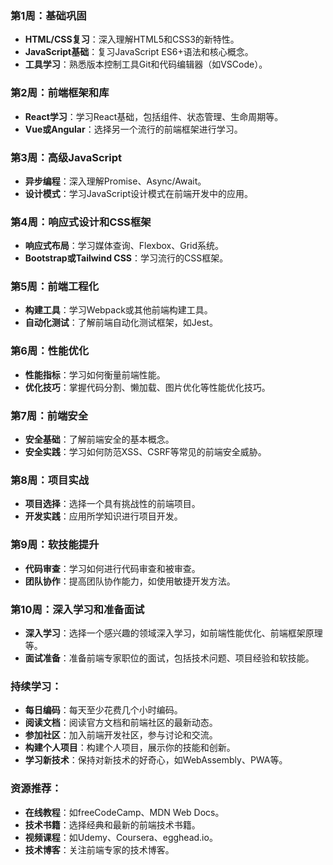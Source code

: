 ### 第1周：基础巩固
- **HTML/CSS复习**：深入理解HTML5和CSS3的新特性。
- **JavaScript基础**：复习JavaScript ES6+语法和核心概念。
- **工具学习**：熟悉版本控制工具Git和代码编辑器（如VSCode）。

### 第2周：前端框架和库
- **React学习**：学习React基础，包括组件、状态管理、生命周期等。
- **Vue或Angular**：选择另一个流行的前端框架进行学习。

### 第3周：高级JavaScript
- **异步编程**：深入理解Promise、Async/Await。
- **设计模式**：学习JavaScript设计模式在前端开发中的应用。

### 第4周：响应式设计和CSS框架
- **响应式布局**：学习媒体查询、Flexbox、Grid系统。
- **Bootstrap或Tailwind CSS**：学习流行的CSS框架。

### 第5周：前端工程化
- **构建工具**：学习Webpack或其他前端构建工具。
- **自动化测试**：了解前端自动化测试框架，如Jest。

### 第6周：性能优化
- **性能指标**：学习如何衡量前端性能。
- **优化技巧**：掌握代码分割、懒加载、图片优化等性能优化技巧。

### 第7周：前端安全
- **安全基础**：了解前端安全的基本概念。
- **安全实践**：学习如何防范XSS、CSRF等常见的前端安全威胁。

### 第8周：项目实战
- **项目选择**：选择一个具有挑战性的前端项目。
- **开发实践**：应用所学知识进行项目开发。

### 第9周：软技能提升
- **代码审查**：学习如何进行代码审查和被审查。
- **团队协作**：提高团队协作能力，如使用敏捷开发方法。

### 第10周：深入学习和准备面试
- **深入学习**：选择一个感兴趣的领域深入学习，如前端性能优化、前端框架原理等。
- **面试准备**：准备前端专家职位的面试，包括技术问题、项目经验和软技能。

### 持续学习：
- **每日编码**：每天至少花费几个小时编码。
- **阅读文档**：阅读官方文档和前端社区的最新动态。
- **参加社区**：加入前端开发社区，参与讨论和交流。
- **构建个人项目**：构建个人项目，展示你的技能和创新。
- **学习新技术**：保持对新技术的好奇心，如WebAssembly、PWA等。

### 资源推荐：
- **在线教程**：如freeCodeCamp、MDN Web Docs。
- **技术书籍**：选择经典和最新的前端技术书籍。
- **视频课程**：如Udemy、Coursera、egghead.io。
- **技术博客**：关注前端专家的技术博客。
